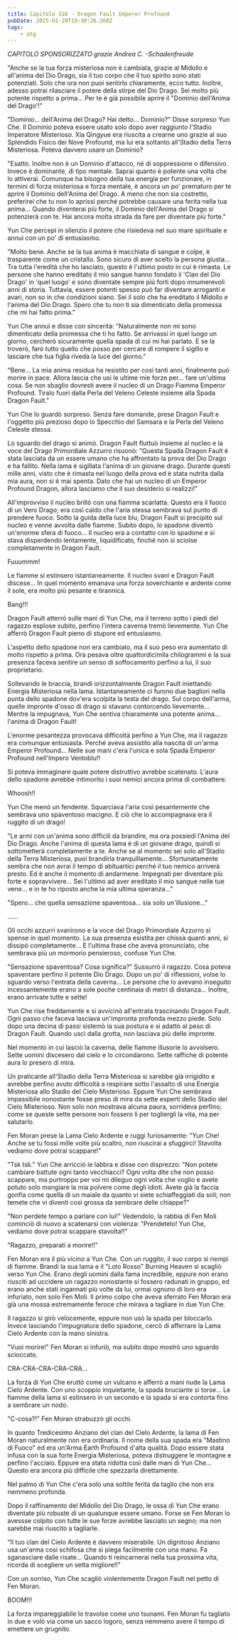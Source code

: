 ```yaml
---
title: Capitolo 316 - Dragon Fault Emperor Profound
pubDate: 2025-01-28T19:30:26.268Z
tags:
    - atg
---
```



<em>CAPITOLO SPONSORIZZATO grazie Andrea C.
-Schadenfreude</em>


"Anche se la tua forza misteriosa non è cambiata, grazie al Midollo e all'anima del Dio Drago, sia il tuo corpo che il tuo spirito sono stati potenziati. Solo che ora non puoi sentirlo chiaramente, ecco tutto. Inoltre, adesso potrai rilasciare il potere della stirpe del Dio Drago. Sei molto più potente rispetto a prima... Per te è già possibile aprire il "Dominio dell'Anima del Drago'!"


"Dominio... dell'Anima del Drago? Hai detto... Dominio?" Disse sorpreso Yun Che. Il Dominio poteva essere usato solo dopo aver raggiunto l'Stadio Imperatore Misterioso. Xia Qingyue era riuscita a crearne uno grazie al suo Splendido Fisico dei Nove Profound, ma lui era soltanto all'Stadio della Terra Misteriosa. Poteva davvero usare un Dominio?


"Esatto. Inoltre non è un Dominio d'attacco, né di soppressione o difensivo.
Invece è dominante, di tipo mentale. Saprai quanto è potente una volta che lo attiverai. Comunque ha bisogno della tua energia per funzionare, in termini di forza misteriosa e forza mentale, è ancora un po' prematuro per te aprire il Dominio dell'Anima del Drago. A meno che non sia costretto, preferirei che tu non lo aprissi perché potrebbe causare una ferita nella tua anima... Quando diventerai più forte, il Dominio dell'Anima del Drago si potenzierà con te. Hai ancora molta strada da fare per diventare più forte."


Yun Che percepì in silenzio il potere che risiedeva nel suo mare spirituale e annuì con un po' di entusiasmo.


"Molto bene. Anche se la tua anima è macchiata di sangue e colpe, è trasparente come un cristallo. Sono sicuro di aver scelto la persona giusta... Tra tutta l'eredità che ho lasciato, questo è l'ultimo posto in cui è rimasta. Le persone che hanno ereditato il mio sangue hanno fondato il 'Clan del Dio Drago' in 'quel luogo' e sono diventate sempre più forti dopo innumerevoli anni di storia. Tuttavia, essere potenti spesso può far diventare arroganti e avari, non so in che condizioni siano. Sei il solo che ha ereditato il Midollo e l'anima del Dio Drago. Spero che tu non ti sia dimenticato della promessa che mi hai fatto prima."


Yun Che annuì e disse con sincerità: "Naturalmente non mi sono dimenticato della promessa che ti ho fatto. Se arrivassi in quel luogo un giorno, cercherò sicuramente quella spada di cui mi hai parlato. E se la troverò, farò tutto quello che posso per cercare di rompere il sigillo e lasciare che tua figlia riveda la luce del giorno."


"Bene... La mia anima residua ha resistito per così tanti anni, finalmente può morire in pace. Allora lascia che usi le ultime mie forze per... fare un'ultima cosa. Se non sbaglio dovresti avere il nucleo di un Drago Fiamma Emperor Profound. Tiralo fuori dalla Perla del Veleno Celeste insieme alla Spada Dragon Fault."


Yun Che lo guardò sorpreso. Senza fare domande, prese Dragon Fault e l'oggetto più prezioso dopo lo Specchio del Samsara e la Perla del Veleno Celeste stessa.


Lo sguardo del drago si animò. Dragon Fault fluttuò insieme al nucleo e la voce del Drago Primordiale Azzurro risuonò: "Questa Spada Dragon Fault è stata lasciata da un essere umano che ha affrontato la prova del Dio Drago e ha fallito. Nella lama è sigillata l'anima di un giovane drago.
Durante questi mille anni, visto che è rimasta nel luogo della prova ed è stata nutrita dalla mia aura, non si è mai spenta. Dato che hai un nucleo di un Emperor Profound Dragon, allora lasciamo che il suo desiderio si realizzi!"


All'improvviso il nucleo brillò con una fiamma scarlatta. Questo era il fuoco di un Vero Drago; era così caldo che l'aria stessa sembrava sul punto di prendere fuoco. Sotto la guida della luce blu, Dragon Fault si precipitò sul nucleo e venne avvolta dalle fiamme. Subito dopo, lo spadone diventò un'enorme sfera di fuoco... Il nucleo era a contatto con lo spadone e si stava disperdendo lentamente, liquidificato, finché non si sciolse completamente in Dragon Fault.


Fuuummm!


Le fiamme si estinsero istantaneamente. Il nucleo svanì e Dragon Fault discese... In quel momento emanava una forza soverchiante e ardente come il sole, era molto più pesante e tirannica.


Bang!!!


Dragon Fault atterrò sulle mani di Yun Che, ma il terreno sotto i piedi del ragazzo esplose subito, perfino l'intera caverna tremò lievemente. Yun Che afferrò Dragon Fault pieno di stupore ed entusiasmo.


L'aspetto dello spadone non era cambiato, ma il suo peso era aumentato di molto rispetto a prima. Ora pesava oltre quattordicimila chilogrammi e la sua presenza faceva sentire un senso di soffocamento perfino a lui, il suo proprietario.


Sollevando le braccia, brandì orizzontalmente Dragon Fault iniettando Energia Misteriosa nella lama. Istantaneamente ci furono due bagliori nella punta dello spadone dov'era scolpita la testa del drago. Sul corpo dell'arma, quelle impronte d'osso di drago si stavano contorcendo lievemente... Mentre la impugnava, Yun Che sentiva chiaramente una potente anima... l'anima di Dragon Fault!


L'enorme pesantezza provocava difficoltà perfino a Yun Che, ma il ragazzo era comunque entusiasta. Perché aveva assistito alla nascita di un'arma Emperor Profound... Nelle sue mani c'era l'unica e sola Spada Emperor Profound nell'Impero Ventoblu!!


Si poteva immaginare quale potere distruttivo avrebbe scatenato. L'aura dello spadone avrebbe intimorito i suoi nemici ancora prima di combattere.


Whoosh!!


Yun Che menò un fendente. Squarciava l'aria così pesantemente che sembrava uno spaventoso macigno. E ciò che lo accompagnava era il ruggito di un drago!


"Le armi con un'anima sono difficili da brandire, ma ora possiedi l'Anima del Dio Drago. Anche l'anima di questa lama è di un giovane drago, quindi si sottometterà completamente a te.
Anche se al momento sei solo all'Stadio della Terra Misteriosa, puoi brandirla tranquillamente...
Sfortunatamente sembra che non avrai il tempo di abituartici perché il tuo nemico arriverà presto. Ed è anche il momento di andarmene. Impegnati per diventare più forte e sopravvivere... Sei l'ultimo ad aver ereditato il mio sangue nelle tue vene... e in te ho riposto anche la mia ultima speranza..."


"Spero... che quella sensazione spaventosa... sia solo un'illusione..."


......


Gli occhi azzurri svanirono e la voce del Drago Primordiale Azzurro si spense in quel momento. La sua presenza esistita per chissà quanti anni, si dissipò completamente... E l'ultima frase che aveva pronunciato, che sembrava più un mormorio pensieroso, confuse Yun Che.


"Sensazione spaventosa? Cosa significa?" Sussurrò il ragazzo. Cosa poteva spaventare perfino il potente Dio Drago. Dopo un po' di riflessioni, volse lo sguardo verso l'entrata della caverna... Le persone che lo avevano inseguito incessantemente erano a sole poche centinaia di metri di distanza... Inoltre, erano arrivate tutte e sette!


Yun Che rise freddamente e si avvicinò all'entrata trascinando Dragon Fault. Ogni passo che faceva lasciava un'impronta profonda mezzo piede. Solo dopo una decina di passi sistemò la sua postura e si adattò al peso di Dragon Fault. Quando uscì dalla grotta, non lasciava più delle impronte.


Nel momento in cui lasciò la caverna, delle fiamme illusorie lo avvolsero. Sette uomini discesero dal cielo e lo circondarono. Sette raffiche di potente aura lo presero di mira.


Un praticante all'Stadio della Terra Misteriosa si sarebbe già irrigidito e avrebbe perfino avuto difficoltà a respirare sotto l'assalto di una Energia Misteriosa allo Stadio del Cielo Misterioso. Eppure Yun Che sembrava impassibile nonostante fosse preso di mira da sette esperti dello Stadio del Cielo Misterioso. Non solo non mostrava alcuna paura, sorrideva perfino; come se queste sette persone non fossero lì per togliergli la vita, ma per salutarlo.


Fen Moran prese la Lama Cielo Ardente e ruggì furiosamente: "Yun Che! Anche se tu fossi mille volte più scaltro, non riuscirai a sfuggirci! Stavolta vediamo dove potrai scappare!"


"Tsk tsk." Yun Che arricciò le labbra e disse con disprezzo: "Non potete cambiare battute ogni tanto vecchiacci? Ogni volta dite che non posso scappare, ma purtroppo per voi mi dileguo ogni volta che voglio e avete potuto solo mangiare la mia polvere come degli idioti. Avete già la faccia gonfia come quella di un maiale da quanto vi siete schiaffeggiati da soli; non temete che vi diventi così grossa da sembrare delle chiappe?"


"Non perdete tempo a parlare con lui!" Vedendolo, la rabbia di Fen Moli cominciò di nuovo a scatenarsi con violenza: "Prendetelo! Yun Che, vediamo dove potrai scappare stavolta!!"


"Ragazzo, preparati a morire!!"


Fen Moran era il più vicino a Yun Che. Con un ruggito, il suo corpo si riempì di fiamme. Brandì la sua lama e il "Loto Rosso" Burning Heaven si scagliò verso Yun Che. Erano degli uomini dalla fama incredibile, eppure non erano riusciti ad uccidere un ragazzo nonostante si fossero radunati in gruppo, ed erano anche stati ingannati più volte da lui, ormai ognuno di loro era infuriato, non solo Fen Moli. Il primo colpo che aveva sferrato Fen Moran era già una mossa estremamente feroce che mirava a tagliare in due Yun Che.


Il ragazzo si girò velocemente, eppure non usò la spada per bloccarlo.
Invece lasciando l'impugnatura dello spadone, cercò di afferrare la Lama Cielo Ardente con la mano sinistra.


"Vuoi morire!" Fen Moran si infuriò, ma subito dopo mostrò uno sguardo scioccato.


CRA-CRA-CRA-CRA-CRA...


La forza di Yun Che eruttò come un vulcano e afferrò a mani nude la Lama Cielo Ardente. Con uno scoppio inquietante, la spada bruciante si torse... Le fiamme della lama si estinsero in un secondo e la spada si era contorta fino a sembrare un nodo.


"C-cosa?!" Fen Moran strabuzzò gli occhi.


In quanto Tredicesimo Anziano del clan del Cielo Ardente, la lama di Fen Moran naturalmente non era ordinaria. Il nome della sua spada era "Mastino di Fuoco" ed era un'Arma Earth Profound d'alta qualità. Dopo essere stata infusa con la sua forte Energia Misteriosa, poteva distruggere le montagne e perfino l'acciaio. Eppure era stata ridotta così dalle mani di Yun Che... Questo era ancora più difficile che spezzarla direttamente.


Nel palmo di Yun Che c'era solo una sottile ferita da taglio che non era nemmeno profonda.


Dopo il raffinamento del Midollo del Dio Drago, le ossa di Yun Che erano diventate più robuste di un qualunque essere umano. Forse se Fen Moran lo avessse colpito con tutte le sue forze avrebbe lasciato un segno; ma non sarebbe mai riuscito a tagliarle.


"Il tuo clan del Cielo Ardente è davvero miserabile. Un dignitoso Anziano usa un'arma così schifosa che si piega facilmente con una mano. Fa sganasciare dalle risate... Quando ti reincarnerai nella tua prossima vita, ricorda di scegliere un setta migliore!!"


Con un sorriso, Yun Che scagliò violentemente Dragon Fault nel petto di Fen Moran.


BOOM!!!


La forza impareggiabile lo travolse come uno tsunami. Fen Moran fu tagliato in due e volò via come un sacco logoro, senza nemmeno avere il tempo di emettere un grugnito.
                                


                                



